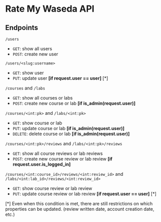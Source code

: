 # Rate My Waseda API

## Endpoints
`/users`
* `GET`: show all users
* `POST`: create new user

`/users/<slug:username>`
* `GET`: show user
* `PUT`: update user **[if request.user == user]** [\*]

`/courses` and `/labs`
* `GET`: show all courses or labs
* `POST`: create new course or lab **[if is_admin(request.user)]**

`/courses/<int:pk>` and `/labs/<int:pk>`
* `GET`: show course or lab
* `PUT`: update course or lab **[if is_admin(request.user)]**
* `DELETE`: delete course or lab **[if is_admin(request.user)]**

`/courses/<int:pk>/reviews` and `/labs/<int:pk>/reviews`
* `GET`: show all course reviews or lab reviews
* `POST`: create new course review or lab review **[if request.user.is_logged_in]**

`/courses/<int:course_id>/reviews/<int:review_id>` and `/labs/<int:lab_id>/reviews/<int:review_id>`
* `GET`: show course review or lab review
* `PUT`: update course review or lab review **[if request.user == user]** [\*]

[\*] Even when this condition is met, there are still restrictions on which properties can be updated. (review written date, account creation date, etc.)
